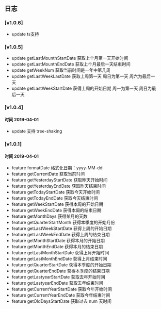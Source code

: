## 日志

### [v1.0.6]

- update ts支持

### [v1.0.5]

- update getLastMounthStartDate 获取上个月第一天开始时间
- update getLastMounthEndDate 获取上个月最后一天结束时间
- update getWeekNum 获取当前时间是一年中第几周
- update getLastWeekLastDate 获取上周第一天 周日为第一天 周六为最后一天
- update getLastWeekStartDate 获得上周的开始日期 周一为第一天 周日为最后一天

### [v1.0.4]

#### 时间 2019-04-01

- update 支持 tree-shaking

### [v1.0.1]

#### 时间 2019-04-01

- feature formatDate 格式化日期：yyyy-MM-dd
- feature getCurrentDate 获取当前时间
- feature getYesterdayStartDate 获取昨天开始时间
- feature getYesterdayEndDate 获取昨天结束时间
- feature getTodayStartDate 获取今天开始时间
- feature getTodayEndDate 获取今天结束时间
- feature getWeekStartDate 获得本周的开始日期
- feature getWeekEndDate 获得本周的结束日期
- feature getMonthDays 获得某月的天数
- feature getQuarterStartMonth 获得本季度的开始月份
- feature getLastWeekStartDate 获得上周的开始日期
- feature getLastWeekEndDate 获得上周的结束日期
- feature getMonthStartDate 获得本月的开始日期
- feature getMonthEndDate 获得本月的结束日期
- feature getLastMonthStartDate 获得上月开始时间
- feature getLastMonthEndDate 获得上月结束时间
- feature getQuarterStartDate 获得本季度的开始日期
- feature getQuarterEndDate 获得本季度的结束日期
- feature getLastyearStartDate 获取去年开始时间
- feature getLastyearEndDate 获取去年结束时间
- feature getCurrentYearStartDate 获取今年开始时间
- feature getCurrentYearEndDate 获取今年结束时间
- feature getOldDaysStartDate 获取过去 num 天时间
